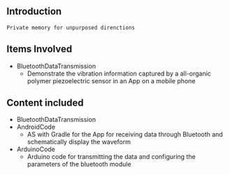 ## Introduction
    Private memory for unpurposed direnctions 

## Items Involved
* BluetoothDataTransmission
  * Demonstrate the vibration information captured by a all-organic polymer piezoelectric sensor in an App on a mobile phone


## Content included
* BluetoothDataTransmission
 * AndroidCode 
   * AS with Gradle for the App for receiving data through Bluetooth and schematically display the waveform
 * ArduinoCode
   * Arduino code for transmitting the data and configuring the parameters of the bluetooth module
